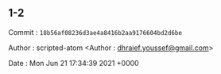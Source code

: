## 1-2 

 Commit : `18b56af08236d3ae4a8416b2aa9176604bd2d6be`

 Author : scripted-atom <Author : dhraief.youssef@gmail.com> 

 Date 	: Mon Jun 21 17:34:39 2021 +0000 

